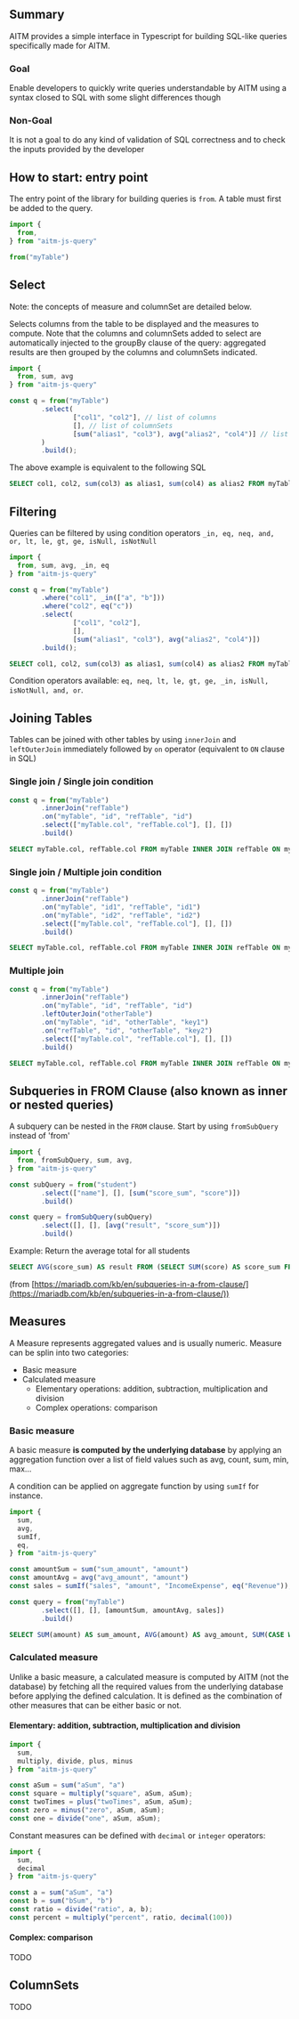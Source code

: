 ##  Summary 

AITM provides a simple interface in Typescript for building SQL-like queries specifically made for AITM. 

### Goal

Enable developers to quickly write queries understandable by AITM using a syntax closed to SQL with 
some slight differences though

### Non-Goal

It is not a goal to do any kind of validation of SQL correctness and to check the inputs provided by the developer

## How to start: entry point

The entry point of the library for building queries is `from`. A table must first be added to the query.
```typescript
import {
  from,
} from "aitm-js-query"

from("myTable")
```

## Select

Note: the concepts of measure and columnSet are detailed below.

Selects columns from the table to be displayed and the measures to compute. Note that the columns and columnSets
added to select are automatically injected to the groupBy clause of the query: aggregated results are then grouped by
the columns and columnSets indicated.

```typescript
import {
  from, sum, avg
} from "aitm-js-query"

const q = from("myTable")
        .select(
                ["col1", "col2"], // list of columns
                [], // list of columnSets
                [sum("alias1", "col3"), avg("alias2", "col4")] // list of measures
        )
        .build();
```

The above example is equivalent to the following SQL

```sql
SELECT col1, col2, sum(col3) as alias1, sum(col4) as alias2 FROM myTable GROUP BY col1, col2
```

## Filtering

Queries can be filtered by using condition operators `_in, eq, neq, and, or, lt, le, gt, ge, isNull, isNotNull`

```typescript
import {
  from, sum, avg, _in, eq
} from "aitm-js-query"

const q = from("myTable")
        .where("col1", _in(["a", "b"]))
        .where("col2", eq("c"))
        .select(
                ["col1", "col2"],
                [],
                [sum("alias1", "col3"), avg("alias2", "col4")])
        .build();
```

```sql
SELECT col1, col2, sum(col3) as alias1, sum(col4) as alias2 FROM myTable WHERE col1 IN ('a', 'b') AND col2='c' GROUP BY col1, col2
```

Condition operators available: `eq, neq, lt, le, gt, ge, _in, isNull, isNotNull, and, or`.

## Joining Tables

Tables can be joined with other tables by using `innerJoin` and `leftOuterJoin` immediately followed by `on` operator (equivalent to `ON` clause in SQL)

### Single join / Single join condition

```typescript
const q = from("myTable")
        .innerJoin("refTable")
        .on("myTable", "id", "refTable", "id")
        .select(["myTable.col", "refTable.col"], [], [])
        .build()
```

```sql
SELECT myTable.col, refTable.col FROM myTable INNER JOIN refTable ON myTable.id = refTable.id
```

### Single join / Multiple join condition

```typescript
const q = from("myTable")
        .innerJoin("refTable")
        .on("myTable", "id1", "refTable", "id1")
        .on("myTable", "id2", "refTable", "id2")
        .select(["myTable.col", "refTable.col"], [], [])
        .build()
```

```sql
SELECT myTable.col, refTable.col FROM myTable INNER JOIN refTable ON myTable.id1 = refTable.id1 AND myTable.id2 = refTable.id2 
```

### Multiple join

```typescript
const q = from("myTable")
        .innerJoin("refTable")
        .on("myTable", "id", "refTable", "id")
        .leftOuterJoin("otherTable")
        .on("myTable", "id", "otherTable", "key1")
        .on("refTable", "id", "otherTable", "key2")
        .select(["myTable.col", "refTable.col"], [], [])
        .build()
```

```sql
SELECT myTable.col, refTable.col FROM myTable INNER JOIN refTable ON myTable.id = refTable.id LEFT OUTER JOIN otherTable ON myTable.id = otherTable.key1 AND refTable.id = otherTable.key2
```

## Subqueries in FROM Clause (also known as inner or nested queries)

A subquery can be nested in the `FROM` clause. Start by using `fromSubQuery` instead of 'from'

```typescript
import {
  from, fromSubQuery, sum, avg, 
} from "aitm-js-query"

const subQuery = from("student")
        .select(["name"], [], [sum("score_sum", "score")])
        .build()

const query = fromSubQuery(subQuery)
        .select([], [], [avg("result", "score_sum")])
        .build()
```

Example: Return the average total for all students

```sql
SELECT AVG(score_sum) AS result FROM (SELECT SUM(score) AS score_sum FROM student GROUP BY name);
```
(from [https://mariadb.com/kb/en/subqueries-in-a-from-clause/](https://mariadb.com/kb/en/subqueries-in-a-from-clause/))

## Measures

A Measure represents aggregated values and is usually numeric. Measure can be splin into two categories:
- Basic measure
- Calculated measure
  - Elementary operations: addition, subtraction, multiplication and division
  - Complex operations: comparison

### Basic measure

A basic measure **is computed by the underlying database** by applying an aggregation function over a list of field values
such as avg, count, sum, min, max...

A condition can be applied on aggregate function by using `sumIf` for instance.

```typescript
import {
  sum,
  avg,      
  sumIf,
  eq,
} from "aitm-js-query"

const amountSum = sum("sum_amount", "amount")
const amountAvg = avg("avg_amount", "amount")
const sales = sumIf("sales", "amount", "IncomeExpense", eq("Revenue"));

const query = from("myTable")
        .select([], [], [amountSum, amountAvg, sales])
        .build()
```

```sql
SELECT SUM(amount) AS sum_amount, AVG(amount) AS avg_amount, SUM(CASE WHEN IncomeExpense = 'Revenue' THEN amount 0 END) AS sales  FROM myTable;
```

### Calculated measure

Unlike a basic measure, a calculated measure is computed by AITM (not the database) by fetching all the required values from the underlying 
database before applying the defined calculation. 
It is defined as the combination of other measures that can be either basic or not.

#### Elementary: addition, subtraction, multiplication and division

```typescript
import {
  sum,
  multiply, divide, plus, minus
} from "aitm-js-query"

const aSum = sum("aSum", "a")
const square = multiply("square", aSum, aSum);
const twoTimes = plus("twoTimes", aSum, aSum);
const zero = minus("zero", aSum, aSum);
const one = divide("one", aSum, aSum);
```

Constant measures can be defined with `decimal` or `integer` operators:

```typescript
import {
  sum,
  decimal
} from "aitm-js-query"

const a = sum("aSum", "a")
const b = sum("bSum", "b")
const ratio = divide("ratio", a, b);
const percent = multiply("percent", ratio, decimal(100)) 
```

#### Complex: comparison

TODO

## ColumnSets

TODO 
